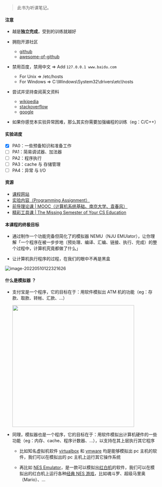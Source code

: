 
> 此书为听课笔记。

#### 注意

- 越是**独立完成**，受到的训练就越好

- 拥抱开源社区
  - [github](https://github.com/)
  - [awesome-of-github](https://github.com/search?q=awesome)

- 禁用百度，禁用中文 => Add `127.0.0.1 www.baidu.com`

  - For Unix => /etc/hosts
  - For Windows => C:\Windows\System32\drivers\etc\hosts

- 尝试并坚持查阅英文资料
  - [wikipedia](http://en.wikipedia.org/)
  - [stackoverflow](https://stackoverflow.com/)
  - [google](https://www.google.com/)

- 如果你感觉本实验异常困难，那么其实你需要加强编程的训练（eg：C/C++）

#### 实验进度

- [x] PA0：一些预备知识和准备工作
- [ ] PA1：简易调试器、加法器
- [ ] PA2：程序执行
- [ ] PA3：cache 与 存储管理
- [ ] PA4：异常 与 I/O

#### 资源

- [课程网站](http://jyywiki.cn/ICS/2021/)
- [实验内容（Programming Assignment）](https://nju-projectn.github.io/ics-pa-gitbook/ics2021/)
- [前导理论课 | MOOC（计算机系统基础、南京大学、袁春风）](https://www.icourse163.org/)
- [精彩工具课 | The Missing Semester of Your CS Education](https://missing.csail.mit.edu/)

#### 本课程的终极目标

- 通过制作一个功能完备但简化了的模拟器 NEMU（NJU EMUlator），让你理解「一个程序在被一步步地（预处理、编译、汇编、链接、执行、完成）的整个过程中，计算机究竟都做了什么」

- 让计算机执行程序的过程，在我们的眼中不再是黑盒

![image-20220510122321626](https://aliyun-oss-lpj.oss-cn-qingdao.aliyuncs.com/images/by-picgo/image-20220510122321626.png)

#### 什么是模拟器 ？

- 支付宝是一个程序，它的目标在于：用软件模拟出 ATM 机的功能（eg：存款、取款、转帐、汇款、...）

  <img src="https://aliyun-oss-lpj.oss-cn-qingdao.aliyuncs.com/images/by-picgo/image-20220405190312821.png" width=400 />

- 同理，模拟器也是一个程序，它的目标在于：用软件模拟出计算机硬件的一些功能（eg：内存、cache、程序计数器、...），以支持在其上层执行其它程序

  - 比如知名虚拟机软件 [virtualbox](https://www.virtualbox.org/) 和 [vmware](https://www.vmware.com/) 均是能够模拟出 pc 主机的软件，我们可以在模拟出的 pc 主机上运行其它操作系统

  - 再比如 [NES Emulator](https://www.emulator-zone.com/doc.php/nes/)，是一款可以模拟出[红白机](https://baike.baidu.com/item/%E7%BA%A2%E7%99%BD%E6%9C%BA/4443886)的软件，我们可以在模拟出的红白机上运行各种[经典 NES 游戏](https://github.com/Brannua/nes-games)，比如魂斗罗、超级马里奥（Mario）、...
